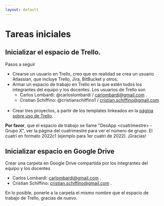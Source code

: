 ```yaml
---
layout: default
---
```


# Tareas iniciales

## Inicializar el espacio de Trello.

Pasos a seguir
- Crearse un usuario en Trello, creo que en realidad se crea un usuario Atlassian, que incluye Trello, Jira, BitBucket y otros.
- Armar un espacio de trabajo en Trello en la que estén todos los integrantes del equipo y los docentes. Los usuarios de Trello son
    - Carlos Lombardi: @carloslombardi / carlombardi@gmail.com .
    - Cristian Schiffino: @cristianschiffino1 / cristian.schiffino@gmail.com .
- Crear tres proyectos, a partir de los templates linkeados en la [página sobre uso de Trello](./recursos/trello).

**Por favor**, que el espacio de trabajo se llame "DesApp \<cuatrimestre> - Grupo X", ver la página del cuatrimestre para ver el número de grupo. El cuatri en formato 2022c1 (ejemplo para 1er cuatri de 2022). ¡Gracias!

## Inicializar espacio en Google Drive
Crear una carpeta en Google Drive compartida por los integrantes del equipo y los docentes
- Carlos Lombardi: carlombardi@gmail.com .
- Cristian Schiffino: cristian.schiffino@gmail.com .

En lo posible, ponerle a la carpeta el mismo nombre que el espacio de trabajo de Trello, gracias de nuevo.
